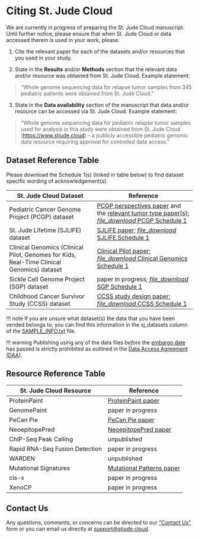 # Citing St. Jude Cloud

We are currently in progress of preparing the St. Jude Cloud manuscript. Until further notice, please ensure that when St. Jude Cloud or data accessed therein is used in your work, please:

1. Cite the relevant paper for each of the datasets and/or resources that you used in your study.

2. State in the **Results** and/or **Methods** section that the relevant data and/or resource was obtained from St. Jude Cloud. Example statement:
>"Whole genome sequencing data for relapse tumor samples from 345 pediatric patients were obtained from St. Jude Cloud."
           
3. State in the **Data availability** section of the manuscript that data and/or resource can be accessed via St. Jude Cloud. Example statement:
>"Whole genome sequencing data for pediatric relapse tumor samples used for analysis in this study were obtained from St. Jude Cloud (https://www.stjude.cloud) – a publicly accessible pediatric genomic data resource requiring approval for controlled data access."

## Dataset Reference Table

Please download the Schedule 1(s) (linked in table below) to find dataset specific wording of acknowledgement(s).

| St. Jude Cloud Dataset             |  Reference     |
| -------------------------------- | ----------------- |
| Pediatric Cancer Genome Project (PCGP) dataset  | [PCGP perspectives paper](https://www.ncbi.nlm.nih.gov/pubmed/22641210) and the [relevant tumor type paper(s)](http://pecan.stjude.cloud/pcgp-explore); [<i class="material-icons material-icons-sjcloud-custom">file_download</i> PCGP Schedule 1](./files/PCGP-Schedule1.pdf)   |
| St. Jude Lifetime (SJLIFE) dataset                   | [SJLIFE paper](https://www.ncbi.nlm.nih.gov/pubmed/?term=29847298); [<i class="material-icons material-icons-sjcloud-custom">file_download</i> SJLIFE Schedule 1](./files/SJLIFE-Schedule1.pdf)  |
| Clinical Genomics (Clinical Pilot, Genomes for Kids, Real-Time Clinical Genomics) dataset | [Clinical Pilot paper](https://www.ncbi.nlm.nih.gov/pubmed/30262806); [<i class="material-icons material-icons-sjcloud-custom">file_download</i> Clinical Genomics Schedule 1](./files/ClinGen-Schedule1.pdf) |
| Sickle Cell Genome Project (SGP) dataset | paper in progress; [<i class="material-icons material-icons-sjcloud-custom">file_download</i> SGP Schedule 1](./files/SGP-Schedule1.pdf) |
| Childhood Cancer Survivor Study (CCSS) dataset | [CCSS study design paper](https://www.ncbi.nlm.nih.gov/pubmed/11920786); [<i class="material-icons material-icons-sjcloud-custom">file_download</i> CCSS Schedule 1](./files/CCSS-Schedule1.pdf) |

!!! note
    If you are unsure what dataset(s) the data that you have been vended belongs to, you can find this information in the sj_datasets column of the [SAMPLE_INFO.txt](./guides/data/metadata.md) file.

!!! warning
    Publishing using any of the data files _before_ the [embargo date](./glossary.md#embargo-date) has passed is strictly prohibited as outlined in the [Data Access Agreement (DAA)](./glossary.md#data-access-agreement).

## Resource Reference Table

| St. Jude Cloud Resource             |  Reference     |
| -------------------------------- | ----------------- |
| ProteinPaint | [ProteinPaint paper](https://www.nature.com/articles/ng.3466) | 
| GenomePaint | paper in progress | 
| PeCan Pie | [PeCan Pie paper](https://genome.cshlp.org/content/29/9/1555.full) | 
| NeoepitopePred | [NeoepitopePred paper](https://www.ncbi.nlm.nih.gov/pubmed/28854978) | 
| ChIP-Seq Peak Calling | unpublished | 
| Rapid RNA-Seq Fusion Detection | paper in progress | 
| WARDEN  | unpublished | 
| Mutational Signatures | [Mutational Patterns paper](https://genomemedicine.biomedcentral.com/articles/10.1186/s13073-018-0539-0) | 
| cis-x  | paper in progress | 
| XenoCP  | paper in progress | 



## Contact Us

Any questions, comments, or concerns can be directed to our ["Contact Us"](https://stjude.cloud/contact) form or you can email us directly at support@stjude.cloud.

